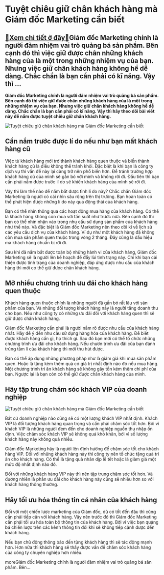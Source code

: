 Tuyệt chiêu giữ chân khách hàng mà Giám đốc Marketing cần biết
==============================================================

[:gift:Xem chi tiết ở đây:gift:](https://hddtvn.com/tuyet-chieu-giu-chan-khach-hang-ma-giam-doc-marketing-can-biet/)Giám đốc Marketing chính là người đảm nhiệm vai trò quảng bá sản phẩm. Bên cạnh đó thì việc giữ được chân những khách hàng của là một trong những nhiệm vụ của bạn. Nhưng việc giữ chân khách hàng không hề dễ dàng. Chắc chắn là bạn cần phải có kĩ năng. Vậy thì …
--------------------------------------------------------------------------------------------------------------------------------------------------------------------------------------------------------------------------------------------------------------------

**Giám đốc Marketing chính là người đảm nhiệm vai trò quảng bá sản phẩm. Bên cạnh đó thì việc giữ được chân những khách hàng của là một trong những nhiệm vụ của bạn. Nhưng việc giữ chân khách hàng không hề dễ dàng. Chắc chắn là bạn cần phải có kĩ năng. Vậy thì hãy theo dõi bài viết này để nắm được tuyệt chiêu giữ chân khách hàng.**


![Tuyệt chiêu giữ chân khách hàng mà Giám đốc Marketing cần biết](https://hddtvn.com/wp-content/uploads/2021/01/CS1.jpg)


Cần nắm trước được lí do nếu như bạn mất khách hàng cũ
------------------------------------------------------


Việc từ khách hàng mới trở thành khách hàng quen thuộc và biến thành khách hàng cũ là điều không thể tránh khỏi. Đặc biệt là khi bạn là công ty dịch vụ thì vấn đề này lại càng trở nên phổ biến hơn. Để tránh trường hợp khách hàng cũ của mình sẽ gắn bó với mình và không rời đi. Đầu tiên thì bạn cần phải nắm được trước lí do sẽ khiến khách hàng của mình sẽ rời đi.


Vậy thì làm thế nào để nắm bắt được tình lí do này? Chắc chắn Giám đốc Marketing là người có cái nhìn sâu rộng trên thị trường. Bạn hoàn toàn có thể phát hiện được những lí do này qua động thái của khách hàng.


Bạn có thể nhìn thông qua các hoạt động mua hàng của khách hàng. Có thể là khách hàng không còn mua với tần suất như trước nữa. Bên cạnh đó thì bạn có thể nhìn nhận vào trong nhu cầu sử dụng sản phẩm của khách hàng như thế nào. Và đặc biệt là Giám đốc Marketing nên theo dõi kĩ về lịch sử các yêu cầu dịch vụ của khách hàng. Ví dụ như một khách hàng đã không còn mua sản phẩm quen thuộc trong vòng 2 tháng. Đây cũng là dấu hiệu mà khách hàng chuẩn bị rời đi.


Sau khi đã nắm bắt được toàn bộ những hành vi của khách hàng, Giám đốc Marketing sẽ là người lên kế hoạch để đẩy lùi tình trạng này. Chỉ khi bạn cải thiện được tình trạng của doanh nghiệp, đáp ứng được nhu cầu của khách hàng thì mới có thể giữ được chân khách hàng.


Mở nhiều chương trình ưu đãi cho khách hàng quen thuộc
------------------------------------------------------


Khách hàng quen thuộc chính là những người đã gắn bó rất lâu với sản phẩm của bạn. Và những đối tượng khách hàng này là người tăng doanh thu cho bạn. Nếu như công ty có những ưu đãi đối với khách hàng quen thì sẽ giữ được chân khách hàng.


Giám đốc Marketing cần phải là người nắm rõ được nhu cầu của khách hàng nhất. Hãy để ý đến nhu cầu sử dụng hàng hóa của khách hàng. Để biết được khách hàng cần gì, họ thích gì. Sau đó bạn mới có thể tổ chức những chương trình ưu đãi cho khách hàng. Nếu chươn trình ưu đãi của bạn đánh trúng tâm lí của khách hàng thì mới thu hút được.


Bạn có thể áp dụng những phương pháp như là giảm giá khi mua sản phẩm quen. Hoặc là tặng kèm thêm quà có giá trị nhất định nào đó nếu mua hàng. Một chương trình tri ân khách hàng sẽ không gây tốn kém thêm chi phí của bạn. Ngược lại là bạn còn có thể giữ được chân khách hàng của mình.


Hãy tập trung chăm sóc khách VIP của doanh nghiệp
-------------------------------------------------


![Tuyệt chiêu giữ chân khách hàng mà Giám đốc Marketing cần biết](https://hddtvn.com/wp-content/uploads/2021/01/5chienluocgiuchankhachhangcu_1573717670.png)


Bất cứ doanh nghiệp nào cũng sẽ có một lượng khách VIP nhất định. Khách VIP là đối tượng khách hàng quan trọng và cần phải chăm sóc tốt hơn. Bởi vì khách VIP là những người đem đến cho doanh nghiệp nguồn thu nhập ổn định. Việc chăm sóc khách VIP sẽ không quá khó khăn, bởi vì số lượng khách hàng này không quá nhiều.


Giám đốc Marketing hãy là người lên định hướng để chăm sóc tốt cho khách hàng VIP. Đối với những khách hàng này thì công ty nên tổ chức tặng quà tri ân cho khách hàng. Có thể là tặng quà nhân dịp lễ tết hoặc là giảm giá một mức độ nhất định nào đó.


Đối với những khách hàng VIP này thì nên tập trung chăm sóc tốt hơn. Và đương nhiên là phần ưu đãi cho khách hàng này cũng sẽ nhiều hơn so với khách hàng thông thường.


Hãy tối ưu hóa thông tin cá nhân của khách hàng
-----------------------------------------------


Đối với một chiến lược marketing của Giám đốc, dù có tốt đến đâu thì cũng cần phải tiếp cận với khách hàng. Vậy nên trước đó thì Giám đốc Marketing cần phải tối ưu hóa toàn bộ thông tin của khách hàng. Bởi vì việc bạn quảng bá chiến lược trên các kênh thông tin đôi khi sẽ không tiếp cậnh được đến khách hàng.


Nếu bạn chủ động thông báo đến từng khách hàng thì sẽ tác động mạnh hơn. Hơn nữa thì khách hàng sẽ thấy được vấn đề chăm sóc khách hàng của công ty chuyên nghiệp hơn nhiều.


moreGiám đốc Marketing chính là người đảm nhiệm vai trò quảng bá sản phẩm. Bên…

